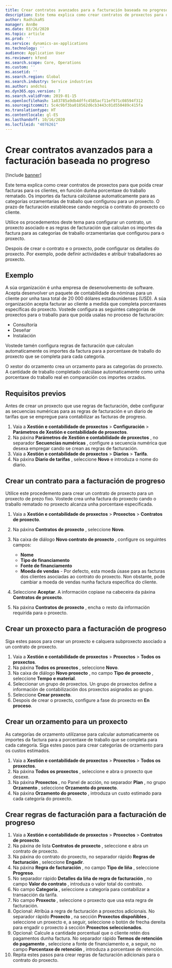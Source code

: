 ```yaml
---
title: Crear contratos avanzados para a facturación baseada no progreso
description: Este tema explica como crear contratos de proxectos para que poida xerar facturas para os clientes, en función dunha porcentaxe do traballo rematado.
author: RadhikaRS
manager: AnnBe
ms.date: 03/26/2020
ms.topic: article
ms.prod: ''
ms.service: dynamics-ax-applications
ms.technology: ''
audience: Application User
ms.reviewer: kfend
ms.search.scope: Core, Operations
ms.custom: ''
ms.assetid: ''
ms.search.region: Global
ms.search.industry: Service industries
ms.author: andchoi
ms.dyn365.ops.version: 7
ms.search.validFrom: 2019-01-15
ms.openlocfilehash: 1a83785a9db4dffc4585acf11ef971c08594f312
ms.sourcegitcommit: 5c4c9bf3ba018562d6cb3443c01d550489c415fa
ms.translationtype: HT
ms.contentlocale: gl-ES
ms.lasthandoff: 10/16/2020
ms.locfileid: "4076261"
---
```

# <a name="create-advanced-contracts-for-billing-based-on-progress"></a>Crear contratos avanzados para a facturación baseada no progreso
[!include [banner](../includes/banner.md)]

Este tema explica como crear contratos de proxectos para que poida crear facturas para os clientes, en función dunha porcentaxe do traballo rematado. Os importes da factura calcúlanse automaticamente para as categorías orzamentarias de traballo que configurou para un proxecto. O prazo de facturación establécese cando negocia o contrato do proxecto co cliente.

Utilice os procedementos deste tema para configurar un contrato, un proxecto asociado e as regras de facturación que calculan os importes da factura para as categorías de traballo orzamentarias que configurou para o proxecto.

Despois de crear o contrato e o proxecto, pode configurar os detalles do proxecto. Por exemplo, pode definir actividades e atribuír traballadores ao proxecto.

## <a name="example"></a>Exemplo

A súa organización é unha empresa de desenvolvemento de software. Acepta desenvolver un paquete de contabilidade da nóminas para un cliente por unha taxa total de 20 000 dólares estadounidenses (USD). A súa organización acepta facturar ao cliente a medida que completa porcentaxes específicas do proxecto. Vostede configura as seguintes categorías de proxectos para o traballo para que poida usalas no proceso de facturación:

- Consultoría
- Deseñar
- Instalación

Vostede tamén configura regras de facturación que calculan automaticamente os importes da factura para a porcentaxe de traballo do proxecto que se completa para cada categoría.

O xestor do orzamento crea un orzamento para as categorías do proxecto. A cantidade de traballo completado calcúlase automaticamente como unha porcentaxe do traballo real en comparación cos importes orzados.

## <a name="prerequisites"></a>Requisitos previos

Antes de crear un proxecto que use regras de facturación, debe configurar as secuencias numéricas para as regras de facturación e un diario de tarifas que se empregue para contabilizar as facturas de progreso.

1. Vaia a **Xestión e contabilidade de proxectos** \> **Configuración** \> **Parámetros de Xestión e contabilidade de proxectos**.
2. Na páxina **Parámetros de Xestión e contabilidade de proxectos** , no separador **Secuencias numéricas** , configure a secuencia numérica que desexa empregar cando se crean as regras de facturación.
3. Vaia a **Xestión e contabilidade de proxectos** \> **Diarios** \> **Tarifa**.
4. Na páxina **Diario de tarifas** , seleccione **Novo** e introduza o nome do diario.

## <a name="create-a-contract-for-progress-billings"></a>Crear un contrato para a facturación de progreso

Utilice este procedemento para crear un contrato de proxecto para un proxecto de prezo fixo. Vostede crea unha factura do proxecto cando o traballo rematado no proxecto alcanza unha porcentaxe especificada.

1. Vaia a **Xestión e contabilidade de proxectos** \> **Proxectos** \> **Contratos de proxecto**.
2. Na páxina **Contratos de proxecto** , seleccione **Novo**.
3. Na caixa de diálogo **Novo contrato de proxecto** , configure os seguintes campos:

    - **Nome**
    - **Tipo de financiamento**
    - **Fonte de financiamento**
    - **Moeda de vendas** - Por defecto, esta moeda úsase para as facturas dos clientes asociadas ao contrato do proxecto. Non obstante, pode cambiar a moeda de vendas nunha factura específica do cliente.

4. Seleccione **Aceptar**. A información copiase na cabeceira da páxina **Contratos de proxecto**.
5. Na páxina **Contratos de proxecto** , encha o resto da información requirida para o proxecto.

## <a name="create-a-project-for-progress-billings"></a>Crear un proxecto para a facturación de progreso

Siga estes pasos para crear un proxecto e calquera subproxecto asociado a un contrato de proxecto.

1. Vaia a **Xestión e contabilidade de proxectos** \> **Proxectos** \> **Todos os proxectos**.
2. Na páxina **Todos os proxectos** , seleccione **Novo**.
3. Na caixa de diálogo **Novo proxecto** , no campo **Tipo de proxecto** , seleccione **Tempo e material**.
4. Seleccionar un grupo de proxectos. Un grupo de proxectos define a información de contabilización dos proxectos asignados ao grupo.
5. Seleccione **Crear proxecto**.
6. Despois de crear o proxecto, configure a fase do proxecto en **En proceso**.

## <a name="create-a-budget-for-a-project"></a>Crear un orzamento para un proxecto

As categorías de orzamento utilízanse para calcular automaticamente os importes da factura para a porcentaxe de traballo que se completa para cada categoría. Siga estes pasos para crear categorías de orzamento para os custos estimados.

1. Vaia a **Xestión e contabilidade de proxectos** \> **Proxectos** \> **Todos os proxectos**.
2. Na páxina **Todos os proxectos** , seleccione e abra o proxecto que desexe.
3. Na páxina **Proxectos** , no Panel de acción, no separador **Plan** , no grupo **Orzamento** , seleccione **Orzamento do proxecto**.
4. Na páxina **Orzamento do proxecto** , introduza un custo estimado para cada categoría do proxecto.

## <a name="create-billing-rules-for-progress-billings"></a>Crear regras de facturación para a facturación de progreso

1. Vaia a **Xestión e contabilidade de proxectos** \> **Proxectos** \> **Contratos de proxecto**.
2. Na páxina de lista **Contratos de proxecto** , seleccione e abra un contrato de proxecto.
3. Na páxina do contrato do proxecto, no separador rápido **Regras de facturación** , seleccione **Engadir**.
4. Na páxina **Regra de facturación** , no campo **Tipo de liña** , seleccione **Progreso**.
5. No separador rápido **Detalles da liña de regra de facturación** , no campo **Valor do contrato** , introduza o valor total do contrato.
6. No campo **Categoría** , seleccione a categoría para contabilizar a transacción da tarifa.
7. No campo **Proxecto** , seleccione o proxecto que usa esta regra de facturación.
8. Opcional: Atribúa a regra de facturación a proxectos adicionais. No separador rápido **Proxecto** , na sección **Proxectos dispoñibles** , seleccione un proxecto e, a seguir, seleccione o botón de frecha dereita para engadir o proxecto á sección **Proxectos seleccionados**.
9. Opcional: Calcule a cantidade porcentual que o cliente retén dos pagamentos dunha factura. No separador rápido **Termos de retención do pagamento** , seleccione a fonte de financiamento e, a seguir, no campo **Porcentaxe de retención** , introduza a porcentaxe de retención.
10. Repita estes pasos para crear regras de facturación adicionais para o contrato do proxecto.
